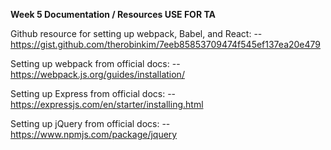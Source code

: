 **Week 5 Documentation / Resources USE FOR TA**

Github resource for setting up webpack, Babel, and React:
-- https://gist.github.com/therobinkim/7eeb85853709474f545ef137ea20e479

Setting up webpack from official docs:
-- https://webpack.js.org/guides/installation/

Setting up Express from official docs:
-- https://expressjs.com/en/starter/installing.html

Setting up jQuery from official docs:
-- https://www.npmjs.com/package/jquery
